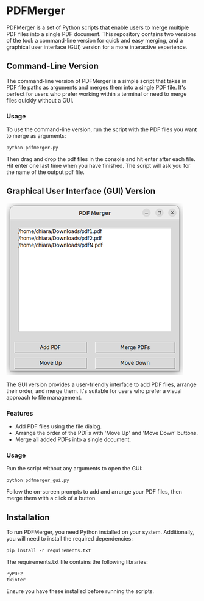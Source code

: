 # PDFMerger

PDFMerger is a set of Python scripts that enable users to merge multiple PDF files into a single PDF document. This repository contains two versions of the tool: a command-line version for quick and easy merging, and a graphical user interface (GUI) version for a more interactive experience.

## Command-Line Version

The command-line version of PDFMerger is a simple script that takes in PDF file paths as arguments and merges them into a single PDF file. It's perfect for users who prefer working within a terminal or need to merge files quickly without a GUI.

### Usage

To use the command-line version, run the script with the PDF files you want to merge as arguments:

```
python pdfmerger.py
```

Then drag and drop the pdf files in the console and hit enter after each file.
Hit enter one last time when you have finished.
The script will ask you for the name of the output pdf file.

## Graphical User Interface (GUI) Version

![GUI Version Screenshot](gui.png)


The GUI version provides a user-friendly interface to add PDF files, arrange their order, and merge them. It's suitable for users who prefer a visual approach to file management.
### Features

- Add PDF files using the file dialog.
- Arrange the order of the PDFs with 'Move Up' and 'Move Down' buttons.
- Merge all added PDFs into a single document.

### Usage

Run the script without any arguments to open the GUI:

```
python pdfmerger_gui.py
```

Follow the on-screen prompts to add and arrange your PDF files, then merge them with a click of a button.

## Installation

To run PDFMerger, you need Python installed on your system. Additionally, you will need to install the required dependencies:

```
pip install -r requirements.txt
```

The requirements.txt file contains the following libraries:

```
PyPDF2
tkinter
```

Ensure you have these installed before running the scripts.